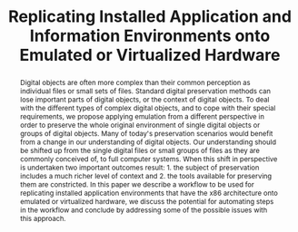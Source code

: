 ---
abstract: 'Digital objects are often more complex than their common perception as
  individual files or small sets of files. Standard digital preservation methods can
  lose important parts of digital objects, or the context of digital objects. To deal
  with the different types of complex digital objects, and to cope with their special
  requirements, we propose applying emulation from a different perspective in order
  to preserve the whole original environment of single digital objects or groups of
  digital objects. Many of today''s preservation scenarios would benefit from a change
  in our understanding of digital objects. Our understanding should be shifted up
  from the single digital files or small groups of files as they are commonly conceived
  of, to full computer systems. When this shift in perspective is undertaken two important
  outcomes result: 1. the subject of preservation includes a much richer level of
  context and 2. the tools available for preserving them are constricted. In this
  paper we describe a workflow to be used for replicating installed application environments
  that have the x86 architecture onto emulated or virtualized hardware, we discuss
  the potential for automating steps in the workflow and conclude by addressing some
  of the possible issues with this approach.'
creators:
- von Suchodoletz, Dirk
- Cochrane, Euan
date: null
document_url: https://services.phaidra.univie.ac.at/api/object/o:294228/download
grand_parent: iPRES
institutions: []
keywords:
- singapore
- emulation
- disk imaging
- virtualization
- complex digital object
- original digital ecosystem
landing_page_url: https://phaidra.univie.ac.at/o:294228
language: eng
layout: publication
license: CC BY-SA 3.0 AT
notes_url: null
parent: iPRES 2011
publication_type: paper
size: 1307987
slides_url: null
source_name: iPRES
title: Replicating Installed Application and Information Environments onto Emulated
  or Virtualized Hardware
year: 2011
---